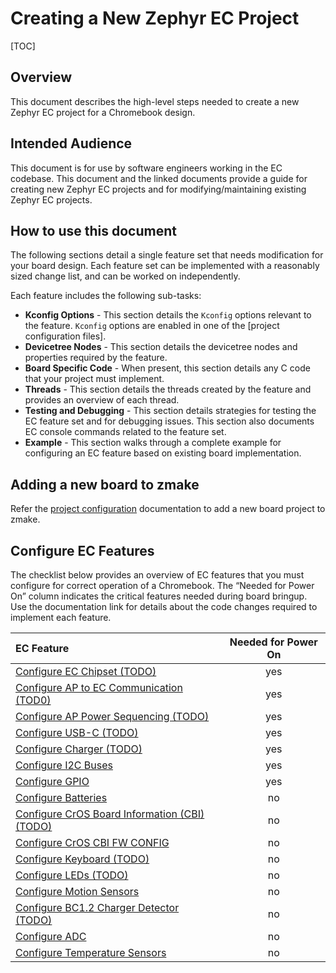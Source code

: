 # Creating a New Zephyr EC Project

[TOC]

## Overview

This document describes the high-level steps needed to create a new Zephyr EC
project for a Chromebook design.

## Intended Audience

This document is for use by software engineers working in the EC codebase. This
document and the linked documents provide a guide for creating new Zephyr EC
projects and for modifying/maintaining existing Zephyr EC projects.

## How to use this document

The following sections detail a single feature set that needs modification for
your board design. Each feature set can be implemented with a reasonably sized
change list, and can be worked on independently.

Each feature includes the following sub-tasks:

- **Kconfig Options** - This section details the `Kconfig` options relevant to
  the feature. `Kconfig` options are enabled in one of the [project
  configuration files].
- **Devicetree Nodes** - This section details the devicetree nodes and
  properties required by the feature.
- **Board Specific Code** - When present, this section details any C code that
  your project must implement.
- **Threads** - This section details the threads created by the feature and
  provides an overview of each thread.
- **Testing and Debugging** - This section details strategies for testing the EC
  feature set and for debugging issues. This section also documents EC console
  commands related to the feature set.
- **Example** - This section walks through a complete example for configuring an
  EC feature based on existing board implementation.

## Adding a new board to zmake

Refer the [project configuration](project_config.md) documentation to add a new
board project to zmake.

## Configure EC Features

The checklist below provides an overview of EC features that you must configure
for correct operation of a Chromebook. The “Needed for Power On” column
indicates the critical features needed during board bringup. Use the
documentation link for details about the code changes required to implement each
feature.

EC Feature                                                                  | Needed for Power On
:-------------------------------------------------------------------------- | :-----------------:
[Configure EC Chipset (TODO)](./zephyr_template.md)                         | yes
[Configure AP to EC Communication (TOD0)](./zephyr_template.md)             | yes
[Configure AP Power Sequencing (TODO)](./zephyr_template.md)                | yes
[Configure USB-C (TODO)](./zephyr_template.md)                              | yes
[Configure Charger (TODO)](./zephyr_template.md)                            | yes
[Configure I2C Buses](./zephyr_i2c.md)                                      | yes
[Configure GPIO](./zephyr_gpio.md)                                          | yes
[Configure Batteries](./zephyr_battery.md)                                  | no
[Configure CrOS Board Information (CBI) (TODO)](./zephyr_template.md)       | no
[Configure CrOS CBI FW CONFIG](./zephyr_fw_config.md)                       | no
[Configure Keyboard (TODO)](./zephyr_template.md)                           | no
[Configure LEDs (TODO)](./zephyr_template.md)                               | no
[Configure Motion Sensors](./zephyr_motionsense.md)                         | no
[Configure BC1.2 Charger Detector (TODO)](./zephyr_template.md)             | no
[Configure ADC](./zephyr_adc.md)                                            | no
[Configure Temperature Sensors](./zephyr_temperature_sensor.md)             | no
